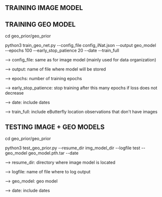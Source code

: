 ## TRAINING IMAGE MODEL ##


## TRAINING GEO MODEL ##

cd geo_prior/geo_prior

python3 train_geo_net.py --config_file config_iNat.json --output geo_model --epochs 100 --early_stop_patience 20 --date --train_full

--> config_file: same as for image model (mainly used for data organization)

--> output: name of file where model will be stored

--> epochs: number of training epochs

--> early_stop_patience: stop training after this many epochs if loss does not decrease

--> date: include dates

--> train_full: include eButterfly location observations that don't have images

## TESTING IMAGE + GEO MODELS ##

cd geo_prior/geo_prior

python3 test_geo_prior.py --resume_dir img_model_dir --logfile test --geo_model geo_model.pth.tar --date

--> resume_dir: directory where image model is located

--> logfile: name of file where to log output

--> geo_model: geo model

--> date: include dates
